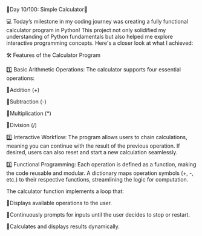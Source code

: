 🚀Day 10/100: Simple Calculator🧮

💻 Today’s milestone in my coding journey was creating a fully functional calculator program in Python! 
This project not only solidified my understanding of Python fundamentals but also helped me explore interactive programming concepts. 
Here's a closer look at what I achieved:

🛠️ Features of the Calculator Program

1️⃣ Basic Arithmetic Operations:
The calculator supports four essential operations:

🔴Addition (+)

🔴Subtraction (-)

🔴Multiplication (*)

🔴Division (/)

2️⃣ Interactive Workflow:
The program allows users to chain calculations, meaning you can continue with the result of the previous operation.
If desired, users can also reset and start a new calculation seamlessly.

3️⃣ Functional Programming:
Each operation is defined as a function, making the code reusable and modular.
A dictionary maps operation symbols (+, -, etc.) to their respective functions, streamlining the logic for computation.

The calculator function implements a loop that:

🔴Displays available operations to the user.

🔴Continuously prompts for inputs until the user decides to stop or restart.

🔴Calculates and displays results dynamically.
